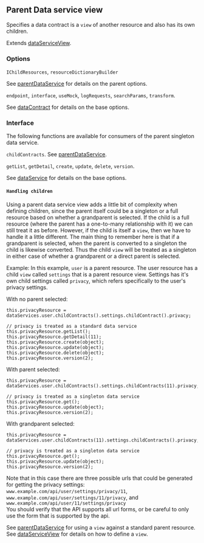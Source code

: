 ## Parent Data service view
Specifies a data contract is a `view` of another resource and also has its own children.

Extends [dataServiceView](./dataServiceView.md).

### Options

`IChildResources`, `resourceDictionaryBuilder`

See [parentDataService](../parentDataService/parentDataService.md) for details on the parent options.

`endpoint`, `interface`, `useMock`, `logRequests`, `searchParams`, `transform`.

See [dataContract](../baseDataService.md) for details on the base options.

### Interface
The following functions are available for consumers of the parent singleton data service.

`childContracts`. See [parentDataService](../parentDataService/parentDataService.md).

`getList`, `getDetail`, `create`, `update`, `delete`, `version`.

See [dataService](../dataService/dataService.md) for details on the base options.

#### `Handling children`
Using a parent data service view adds a little bit of complexity when defining children, since the parent itself could be a singleton or a full resource based on whether a grandparent is selected. If the child is a full resource (where the parent has a one-to-many relationship with it) we can still treat it as before. However, if the child is itself a `view`, then we have to handle it a little different. The main thing to remember here is that if a grandparent is selected, when the parent is converted to a singleton the child is likewise converted. Thus the child `view` will be treated as a singleton in either case of whether a grandparent or a direct parent is selected.

Example:
In this example, `user` is a parent resource. The user resource has a child `view` called `settings` that is a parent resource view. Settings has it's own child settings called `privacy`, which refers specifically to the user's privacy settings.

With no parent selected:
```
this.privacyResource = dataServices.user.childContracts().settings.childContract().privacy;

// privacy is treated as a standard data service
this.privacyResource.getList();
this.privacyResource.getDetail(11);
this.privacyResource.create(object);
this.privacyResource.update(object);
this.privacyResource.delete(object);
this.privacyResource.version(2);
```

With parent selected:
```
this.privacyResource = dataServices.user.childContracts().settings.childContracts(11).privacy;

// privacy is treated as a singleton data service
this.privacyResource.get();
this.privacyResource.update(object);
this.privacyResource.version(2);
```

With grandparent selected:
```
this.privacyResource = dataServices.user.childContracts(11).settings.childContracts().privacy;

// privacy is treated as a singleton data service
this.privacyResource.get();
this.privacyResource.update(object);
this.privacyResource.version(2);
```
Note that in this case there are three possible urls that could be generated for getting the privacy settings:
`www.example.com/api/user/settings/privacy/11`,<br/>
`www.example.com/api/user/settings/11/privacy`, and<br/>
`www.example.com/api/user/11/settings/privacy`<br/>
You should verify that the API supports all url forms, or be careful to only use the form that is supported by the api.

See [parentDataService](../parentDataService/parentDataService.md#usecases) for using a `view` against a standard parent resource.<br/>
See [dataServiceView](./dataServiceView.md) for details on how to define a `view`.